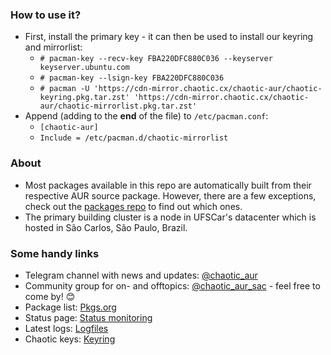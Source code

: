 ### How to use it?

- First, install the primary key - it can then be used to install our keyring and mirrorlist:
  - `# pacman-key --recv-key FBA220DFC880C036 --keyserver keyserver.ubuntu.com`
  - `# pacman-key --lsign-key FBA220DFC880C036`
  - `# pacman -U 'https://cdn-mirror.chaotic.cx/chaotic-aur/chaotic-keyring.pkg.tar.zst' 'https://cdn-mirror.chaotic.cx/chaotic-aur/chaotic-mirrorlist.pkg.tar.zst'`
- Append (adding to the **end** of the file) to `/etc/pacman.conf`:
  - `[chaotic-aur]`
  - `Include = /etc/pacman.d/chaotic-mirrorlist`

### About

- Most packages available in this repo are automatically built from their respective AUR source package. However, there are a few exceptions, check out the [packages repo](https://github.com/chaotic-aur/packages) to find out which ones.
- The primary building cluster is a node in UFSCar's datacenter which is hosted in São Carlos, São Paulo, Brazil.

### Some handy links

- Telegram channel with news and updates: [@chaotic_aur](https://t.me/s/chaotic_aur)
- Community group for on- and offtopics: [@chaotic_aur_sac](https://t.me/s/chaotic_aur_sac) - feel free to come by! 😊
- Package list: [Pkgs.org](https://archlinux.pkgs.org/rolling/chaotic-aur-x86_64/)
- Status page: [Status monitoring](https://status.chaotic.cx/)
- Latest logs: [Logfiles](https://builds.garudalinux.org/repos/chaotic-aur/logs/)
- Chaotic keys: [Keyring](https://aur.chaotic.cx/chaotic.gpg)
